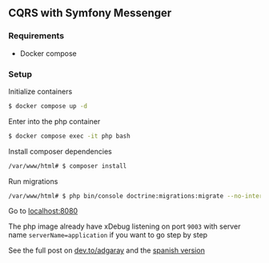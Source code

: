 ## CQRS with Symfony Messenger

### Requirements

- Docker compose

### Setup

Initialize containers

```bash
$ docker compose up -d
```

Enter into the php container

```bash
$ docker compose exec -it php bash
```

Install composer dependencies

```bash
/var/www/html# $ composer install
```

Run migrations

```bash
/var/www/html# $ php bin/console doctrine:migrations:migrate --no-interaction
```

Go to [localhost:8080](http://localhost:8080/emails)

The php image already have xDebug listening on port `9003` with server name `serverName=application`
if you want to go step by step

See the full post on [dev.to/adgaray](https://dev.to/adgaray/cqrs-with-symfony-messenger-2h3g) and the [spanish version](https://dev.to/adgaray/cqrs-con-symfony-messenger-espanol-1mep)
